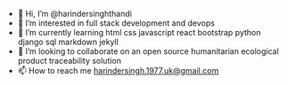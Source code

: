 - 👋 Hi, I’m @harindersinghthandi
- 👀 I’m interested in full stack development and devops
- 🌱 I’m currently learning html css javascript react bootstrap python django sql markdown jekyll
- 💞️ I’m looking to collaborate on an open source humanitarian ecological product traceability solution
- 📫 How to reach me harindersingh.1977.uk@gmail.com

<!---
harindersinghthandi/harindersinghthandi is a ✨ special ✨ repository because its `README.md` (this file) appears on your GitHub profile.
You can click the Preview link to take a look at your changes.
--->
